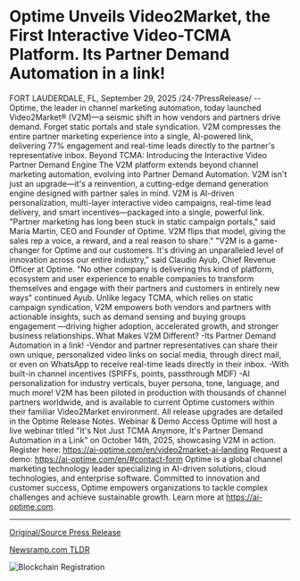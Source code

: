 # Optime Unveils Video2Market, the First Interactive Video-TCMA Platform. Its Partner Demand Automation in a link!

FORT LAUDERDALE, FL, September 29, 2025 /24-7PressRelease/ -- Optime, the leader in channel marketing automation, today launched Video2Market® (V2M)—a seismic shift in how vendors and partners drive demand. Forget static portals and stale syndication. V2M compresses the entire partner marketing experience into a single, AI-powered link, delivering 77% engagement and real-time leads directly to the partner's representative inbox.  Beyond TCMA: Introducing the Interactive Video Partner Demand Engine  The V2M platform extends beyond channel marketing automation, evolving into Partner Demand Automation. V2M isn't just an upgrade—it's a reinvention, a cutting-edge demand generation engine designed with partner sales in mind. V2M is AI-driven personalization, multi-layer interactive video campaigns, real-time lead delivery, and smart incentives—packaged into a single, powerful link.  "Partner marketing has long been stuck in static campaign portals," said Maria Martin, CEO and Founder of Optime. V2M flips that model, giving the sales rep a voice, a reward, and a real reason to share."  "V2M is a game-changer for Optime and our customers. It's driving an unparalleled level of innovation across our entire industry," said Claudio Ayub, Chief Revenue Officer at Optime. "No other company is delivering this kind of platform, ecosystem and user experience to enable companies to transform themselves and engage with their partners and customers in entirely new ways" continued Ayub.   Unlike legacy TCMA, which relies on static campaign syndication, V2M empowers both vendors and partners with actionable insights, such as demand sensing and buying groups engagement —driving higher adoption, accelerated growth, and stronger business relationships.  What Makes V2M Different?  -Its Partner Demand Automation in a link! -Vendor and partner representatives can share their own unique, personalized video links on social media, through direct mail, or even on WhatsApp to receive real-time leads directly in their inbox.  -With built-in channel incentives (SPIFFs, points, passthrough MDF) -AI personalization for industry verticals, buyer persona, tone, language, and much more!  V2M has been piloted in production with thousands of channel partners worldwide, and is available to current Optime customers within their familiar Video2Market environment. All release upgrades are detailed in the Optime Release Notes.   Webinar & Demo Access Optime will host a live webinar titled "It's Not Just TCMA Anymore, It's Partner Demand Automation in a Link" on October 14th, 2025, showcasing V2M in action.  Register here: https://ai-optime.com/en/video2market-ai-landing Request a demo: https://ai-optime.com/en/#contact-form  Optime is a global channel marketing technology leader specializing in AI-driven solutions, cloud technologies, and enterprise software. Committed to innovation and customer success, Optime empowers organizations to tackle complex challenges and achieve sustainable growth. Learn more at https://ai-optime.com. 

---

[Original/Source Press Release](https://www.24-7pressrelease.com/press-release/527134/optime-unveils-video2market-the-first-interactive-video-tcma-platform-its-partner-demand-automation-in-a-link)
                    

[Newsramp.com TLDR](https://newsramp.com/curated-news/optime-launches-v2m-ai-powered-partner-demand-in-a-single-link/4ec07740e3006811162a0fdc42081982) 

 

 



![Blockchain Registration](https://cdn.newsramp.app/24-7PressRelease/qrcode/259/29/pondip1V.webp)